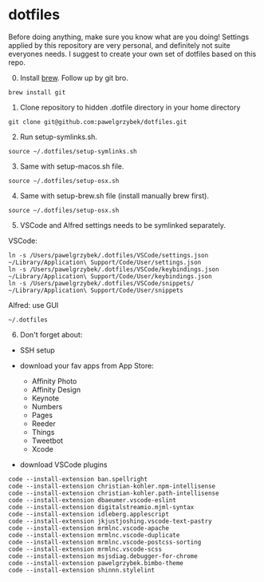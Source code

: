 # dotfiles

Before doing anything, make sure you know what are you doing! Settings applied by this repository are very personal, and definitely not suite everyones needs. I suggest to create your own set of dotfiles based on this repo.

0. Install [brew](https://brew.sh/). Follow up by git bro.

```brew install git```

1. Clone repository to hidden .dotfile directory in your home directory

```git clone git@github.com:pawelgrzybek/dotfiles.git```

2. Run setup-symlinks.sh.

```source ~/.dotfiles/setup-symlinks.sh```

3. Same with setup-macos.sh file.

```source ~/.dotfiles/setup-osx.sh```

4. Same with setup-brew.sh file (install manually brew first).

```source ~/.dotfiles/setup-osx.sh```

5. VSCode and Alfred settings needs to be symlinked separately.

VSCode:
```
ln -s /Users/pawelgrzybek/.dotfiles/VSCode/settings.json ~/Library/Application\ Support/Code/User/settings.json
ln -s /Users/pawelgrzybek/.dotfiles/VSCode/keybindings.json ~/Library/Application\ Support/Code/User/keybindings.json
ln -s /Users/pawelgrzybek/.dotfiles/VSCode/snippets/ ~/Library/Application\ Support/Code/User/snippets
```

Alfred: use GUI

```
~/.dotfiles
```

6. Don't forget about:

- SSH setup
- download your fav apps from App Store:

  - Affinity Photo
  - Affinity Design
  - Keynote
  - Numbers
  - Pages
  - Reeder
  - Things
  - Tweetbot
  - Xcode

- download VSCode plugins

```
code --install-extension ban.spellright
code --install-extension christian-kohler.npm-intellisense
code --install-extension christian-kohler.path-intellisense
code --install-extension dbaeumer.vscode-eslint
code --install-extension digitalstreamio.mjml-syntax
code --install-extension idleberg.applescript
code --install-extension jkjustjoshing.vscode-text-pastry
code --install-extension mrmlnc.vscode-apache
code --install-extension mrmlnc.vscode-duplicate
code --install-extension mrmlnc.vscode-postcss-sorting
code --install-extension mrmlnc.vscode-scss
code --install-extension msjsdiag.debugger-for-chrome
code --install-extension pawelgrzybek.bimbo-theme
code --install-extension shinnn.stylelint
```
